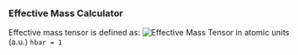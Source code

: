 ### Effective Mass Calculator

Effective mass tensor is defined as:
![Effective Mass Tensor](https://raw.github.com/alexandr-fonari/emc/master/p_ms.gif)
in atomic units (a.u.) ```hbar = 1```